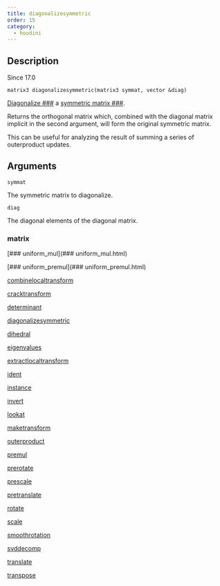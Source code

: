 ```yaml
---
title: diagonalizesymmetric
order: 15
category:
  - houdini
---
```


## Description

Since 17.0

`matrix3 diagonalizesymmetric(matrix3 symmat, vector &diag)`

[Diagonalize ###](http://en.wikipedia.org/wiki/Diagonalizable_matrix) a [
symmetric matrix ###](http://en.wikipedia.org/wiki/Symmetric_matrix).

Returns the orthogonal matrix which, combined with the diagonal matrix
implicit in the second argument, will form the original symmetric matrix.

This can be useful for analyzing the result of summing a series of
outerproduct updates.

## Arguments

`symmat`

The symmetric matrix to diagonalize.

`diag`

The diagonal elements of the diagonal matrix.

### matrix

[### uniform_mul](### uniform_mul.html)

[### uniform_premul](### uniform_premul.html)

[combinelocaltransform](combinelocaltransform.html)

[cracktransform](cracktransform.html)

[determinant](determinant.html)

[diagonalizesymmetric](diagonalizesymmetric.html)

[dihedral](dihedral.html)

[eigenvalues](eigenvalues.html)

[extractlocaltransform](extractlocaltransform.html)

[ident](ident.html)

[instance](instance.html)

[invert](invert.html)

[lookat](lookat.html)

[maketransform](maketransform.html)

[outerproduct](outerproduct.html)

[premul](premul.html)

[prerotate](prerotate.html)

[prescale](prescale.html)

[pretranslate](pretranslate.html)

[rotate](rotate.html)

[scale](scale.html)

[smoothrotation](smoothrotation.html)

[svddecomp](svddecomp.html)

[translate](translate.html)

[transpose](transpose.html)
